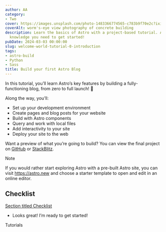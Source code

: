 ```yaml
---
author: AA
category:
- Two
cover: https://images.unsplash.com/photo-1483366774565-c783b9f70e2c?ixid=M3w2NzEyNTB8MHwxfHNlYXJjaHwyfHxidWlsZGluZyUyMGNvbW1pY3xlbnwwfDB8MXx8MTczMDU1Mjc1N3ww&ixlib=rb-4.0.3&w=1960&h=1102&auto=format&fit=crop&q=60
coverAlt: worm's-eye view photography of concrete building
description: Learn the basics of Astro with a project-based tutorial. All the background
  knowledge you need to get started!
pubDate: 2024-03-03 00:00:00
slug: welcome-world-tutorial-0-introduction
tags:
- astro-build
- Python
- Sass
title: Build your first Astro Blog 
---
```


In this tutorial, you’ll learn Astro’s key features by building a fully\-functioning blog, from zero to full launch! 🚀 



Along the way, you’ll:


* Set up your development environment
* Create pages and blog posts for your website
* Build with Astro components
* Query and work with local files
* Add interactivity to your site
* Deploy your site to the web


Want a preview of what you’re going to build? You can view the final project on [GitHub](https://github.com/withastro/blog-tutorial-demo) or [StackBlitz](https://stackblitz.com/github/withastro/blog-tutorial-demo/tree/complete?file=src%2Fpages%2Findex.astro).


Note

If you would rather start exploring Astro with a pre\-built Astro site, you can visit <https://astro.new> and choose a starter template to open and edit in an online editor.




Checklist
---------

[Section titled Checklist](#checklist)
* Looks great! I’m ready to get started!





Tutorials